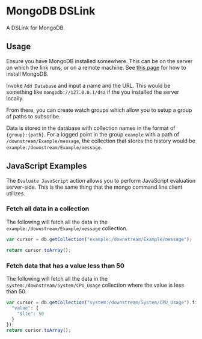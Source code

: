 # MongoDB DSLink

A DSLink for MongoDB.

## Usage

Ensure you have MongoDB installed somewhere. This can be on the server on which the link runs, or on a remote machine. See [this page](https://docs.mongodb.org/manual/installation/) for how to install MongoDB.

Invoke `Add Database` and input a name and the URL. This would be something like `mongodb://127.0.0.1/dsa` if the you installed the server locally.

From there, you can create watch groups which allow you to setup a group of paths to subscribe.

Data is stored in the database with collection names in the format of `{group}:{path}`.
For a logged point in the group `example` with a path of `/downstream/Example/message`, the collection that stores the history would be `example:/downstream/Example/message`.

## JavaScript Examples

The `Evaluate JavaScript` action allows you to perform JavaScript evaluation server-side.
This is the same thing that the mongo command line client utilizes.

### Fetch all data in a collection

The following will fetch all the data in the `example:/downstream/Example/message` collection.

```js
var cursor = db.getCollection("example:/downstream/Example/message");

return cursor.toArray();
```

### Fetch data that has a value less than 50

The following will fetch all the data in the `system:/downstream/System/CPU_Usage` collection where the value is less than 50.

```js
var cursor = db.getCollection("system:/downstream/System/CPU_Usage").find({
  "value": {
    "$lte": 50
  }
});
return cursor.toArray();
```
